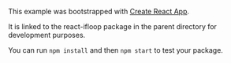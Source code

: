 This example was bootstrapped with [Create React App](https://github.com/facebook/create-react-app).

It is linked to the react-ifloop package in the parent directory for development purposes.

You can run `npm install` and then `npm start` to test your package.
